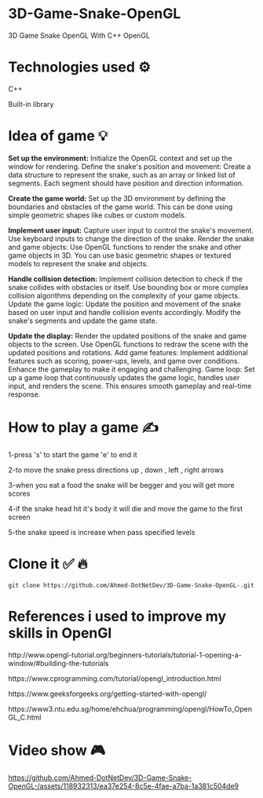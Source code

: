 # 3D-Game-Snake-OpenGL
<p>3D Game Snake OpenGL With C++ OpenGL</p>

# Technologies used ⚙
<p>C++</p>

<p>Built-in library</p>

# Idea of game 💡
<p>
<strong>Set up the environment:</strong> Initialize the OpenGL context and set up the window for rendering.
Define the snake's position and movement: Create a data structure to represent the snake, such as an array or linked list of segments. Each segment should have position and direction information.

<strong>Create the game world:</strong> Set up the 3D environment by defining the boundaries and obstacles of the game world. This can be done using simple geometric shapes like cubes or custom models.
  
<strong>Implement user input:</strong> Capture user input to control the snake's movement. Use keyboard inputs to change the direction of the snake.
Render the snake and game objects: Use OpenGL functions to render the snake and other game objects in 3D. You can use basic geometric shapes or textured models to represent the snake and objects.

<strong>Handle collision detection:</strong> Implement collision detection to check if the snake collides with obstacles or itself. Use bounding box or more complex collision algorithms depending on the complexity of your game objects.
Update the game logic: Update the position and movement of the snake based on user input and handle collision events accordingly. Modify the snake's segments and update the game state.

<strong>Update the display:</strong> Render the updated positions of the snake and game objects to the screen. Use OpenGL functions to redraw the scene with the updated positions and rotations.
Add game features: Implement additional features such as scoring, power-ups, levels, and game over conditions. Enhance the gameplay to make it engaging and challenging.
Game loop: Set up a game loop that continuously updates the game logic, handles user input, and renders the scene. This ensures smooth gameplay and real-time response.
</p>

# How to play a game ✍️
<p>
  1-press 's' to start the game 'e' to end it
  
  2-to move the snake press directions up , down , left , right arrows
  
  3-when you eat a food the snake will be begger and you will get more scores
  
  4-if the snake head hit it's body it will die and move the game to the first screen
  
  5-the snake speed is increase when pass specified levels
</p>

# Clone it ✅ 🔥
    git clone https://github.com/Ahmed-DotNetDev/3D-Game-Snake-OpenGL-.git

# References i used to improve my skills in OpenGl

  <p>http://www.opengl-tutorial.org/beginners-tutorials/tutorial-1-opening-a-window/#building-the-tutorials</p>
  <p>https://www.cprogramming.com/tutorial/opengl_introduction.html</p>
  <p>https://www.geeksforgeeks.org/getting-started-with-opengl/</p>
  <p>https://www3.ntu.edu.sg/home/ehchua/programming/opengl/HowTo_OpenGL_C.html</p>


# Video show 🎮

https://github.com/Ahmed-DotNetDev/3D-Game-Snake-OpenGL-/assets/118932313/ea37e254-8c5e-4fae-a7ba-1a381c504de9


